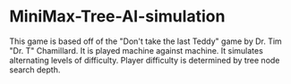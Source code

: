 # MiniMax-Tree-AI-simulation
This game is based off of the "Don't take the last Teddy" game by Dr. Tim "Dr. T" Chamillard.  It is played machine against machine.  It simulates alternating levels of difficulty.  Player difficulty is determined by tree node search depth.

